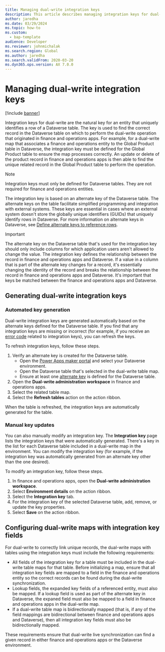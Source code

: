 ```yaml
---
title: Managing dual-write integration keys
description: This article describes managing integration keys for dual-write.
author: jaredha
ms.date: 03/29/2024
ms.topic: how-to
ms.custom: 
  - bap-template
audience: Developer
ms.reviewer: johnmichalak
ms.search.region: Global
ms.author: jaredha
ms.search.validFrom: 2020-03-20
ms.dyn365.ops.version: AX 7.0.0
---
```


# Managing dual-write integration keys

[!include [banner](../../includes/banner.md)]

Integration keys for dual-write are the natural key for an entity that uniquely identifies a row of a Dataverse table. The key is used to find the correct record in the Dataverse table on which to perform the dual-write operation that originated in finance and operations apps. For example, for a dual-write map that associates a finance and operations entity to the Global Product table in Dataverse, the integration key must be defined for the Global Product table to ensure the map processes correctly. An update or delete of the product record in finance and operations apps is then able to find the unique related record in the Global Product table to perform the operation.

> [!NOTE]
> Integration keys must only be defined for Dataverse tables. They are not required for finance and operations entities.

The integration key is based on an alternate key of the Dataverse table. The alternate keys on the table facilitate simplified programming and integration with external systems. These keys are essential in cases where an external system doesn't store the globally unique identifiers (GUIDs) that uniquely identify rows in Dataverse. For more information on alternate keys in Dataverse, see [Define alternate keys to reference rows](/power-apps/maker/data-platform/define-alternate-keys-reference-records).

> [!IMPORTANT]
> The alternate key on the Dataverse table that's used for the integration key should only include columns for which application users aren't allowed to change the value. The integration key defines the relationship between the record in finance and operations apps and Dataverse. If a value in a column that is part of the alternate key changes for a record, it's essentially changing the identity of the record and breaks the relationship between the record in finance and operations apps and Dataverse. It's important that keys be matched between the finance and operations apps and Dataverse.

## Generating dual-write integration keys

### Automated key generation
Dual-write integration keys are generated automatically based on the alternate keys defined for the Dataverse table. If you find that any integration keys are missing or incorrect (for example, if you receive an [error code](dual-write-error-codes.md) related to integration keys), you can refresh the keys.

To refresh integration keys, follow these steps.

1. Verify an alternate key is created for the Dataverse table.
   - Open the [Power Apps maker portal](https://make.powerapps.com) and select your Dataverse environment.
   - Open the Dataverse table that's selected in the dual-write table map.
   - Ensure at least one [alternate key](/power-apps/maker/data-platform/define-alternate-keys-reference-records) is defined for the Dataverse table.
1. Open the **Dual-write administration workspace** in finance and operations apps.
1. Select the related table map.
1. Select the **Refresh tables** action on the action ribbon.

When the table is refreshed, the integration keys are automatically generated for the table.

### Manual key updates
You can also manually modify an integration key. The **Integration key** page lists the integration keys that were automatically generated. There's a key in the list for each Dataverse table included in a dual-write map in the environment. You can modify the integration key (for example, if the integration key was automatically generated from an alternate key other than the one desired).

To modify an integration key, follow these steps.

1. In finance and operations apps, open the **Dual-write administration workspace**.
1. Select **Environment details** on the action ribbon.
1. Select the **Integration key** tab.
1. For the integration key of the selected Dataverse table, add, remove, or update the key properties.
1. Select **Save** on the action ribbon.

## Configuring dual-write maps with integration key fields
For dual-write to correctly link unique records, the dual-write maps with tables using the integration keys must include the following requirements:
- All fields of the integration key for a table must be included in the dual-write table maps for that table. Before initializing a map, ensure that all integration key fields are mapped to a field in the finance and operations entity so the correct records can be found during the dual-write synchronization.
- Lookup fields, the expanded key fields of a referenced entity, must also be mapped. If a lookup field is used as part of the alternate key in Dataverse, the expaned field must also be mapped to a field in finance and operations apps in the dual-write map.
- If a dual-write table map is bidirectionally mapped (that is, if any of the field mappings are bidirectional between finance and operations apps and Dataverse), then all integration key fields must also be bidirectionally mapped.

These requirements ensure that dual-write live synchronization can find a given record in either finance and operations apps or the Dataverse environment.

